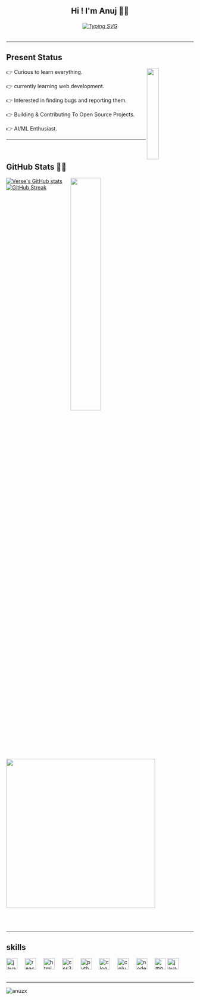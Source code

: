 <h2 align="center">Hi ! I'm Anuj 👨‍💻</h2>

<h6 align="center">

<a href="https://git.io/typing-svg"><img src="https://readme-typing-svg.demolab.com?font=Fira+Code&pause=1000&width=435&lines=capable+in+all+realm+of+human+endeavour" alt="Typing SVG" /></a> </h6>

---
<h2 id="present_status"> Present Status </h2>

<img width="25%" align='right' src="https://i.pinimg.com/originals/b9/04/94/b90494411665ae9ab6497682f9da350e.jpg">

👉 Curious to learn everything.

👉 currently learning web development.

👉 Interested in finding bugs and reporting them.

👉 Building & Contributing To Open Source Projects.

👉 AI/ML Enthusiast.

---
<br> 

###
<h2 id="github_stats" align=''>GitHub Stats 👨‍💻</h2>
<img align="right" width="40%" src="https://i.imgur.com/1ToWEWw.png"/>
 
  [![Verse's GitHub stats](https://github-readme-stats.vercel.app/api?username=anuzx&theme=vision-friendly-dark)](https://github.com/anuzx/github-readme-stats)
  [![GitHub Streak](https://streak-stats.demolab.com?user=anuzx&theme=dark&card_width=400)](https://git.io/streak-stats) 
 <p align="left"><a href="https://github.com/anuzx/github-readme-stats"><img src="https://github-readme-stats.vercel.app/api/top-langs/?username=anuzx&layout=compact&theme=vision-friendly-dark" width="400"" /></a></p>

<br><br>

---


###

<h2 id="skills"> skills </h2>


<div align="left">
  <img src="https://cdn.jsdelivr.net/gh/devicons/devicon/icons/javascript/javascript-original.svg" height="30" alt="javascript logo"  />
  <img width="12" />
  <img src="https://cdn.jsdelivr.net/gh/devicons/devicon/icons/react/react-original.svg" height="30" alt="react logo"  />
  <img width="12" />
  <img src="https://cdn.jsdelivr.net/gh/devicons/devicon/icons/html5/html5-original.svg" height="30" alt="html5 logo"  />
  <img width="12" />
  <img src="https://cdn.jsdelivr.net/gh/devicons/devicon/icons/css3/css3-original.svg" height="30" alt="css3 logo"  />
  <img width="12" />
  <img src="https://cdn.jsdelivr.net/gh/devicons/devicon/icons/python/python-original.svg" height="30" alt="python logo"  />
  <img width="12" />
  <img src="https://cdn.jsdelivr.net/gh/devicons/devicon/icons/c/c-original.svg" height="30" alt="c logo"  />
  <img width="12" />
  <img src="https://cdn.jsdelivr.net/gh/devicons/devicon/icons/cplusplus/cplusplus-original.svg" height="30" alt="cplusplus logo"  />
  <img width="12" />
  <img src="https://cdn.jsdelivr.net/gh/devicons/devicon/icons/nodejs/nodejs-original.svg" height="30" alt="nodejs logo"  />
  <img width="12" />
  <img src="https://cdn.jsdelivr.net/gh/devicons/devicon/icons/mongodb/mongodb-original.svg" height="30" alt="mongodb logo"  />
  <img src="https://cdn.jsdelivr.net/gh/devicons/devicon/icons/java/java-original.svg" height="30" alt="java logo"  />
 
</div>

<br/>

---

<p align="left"> <img src="https://komarev.com/ghpvc/?username=anuzx&label=Profile%20views&color=0e75b6&style=flat" alt="anuzx" /> </p>
